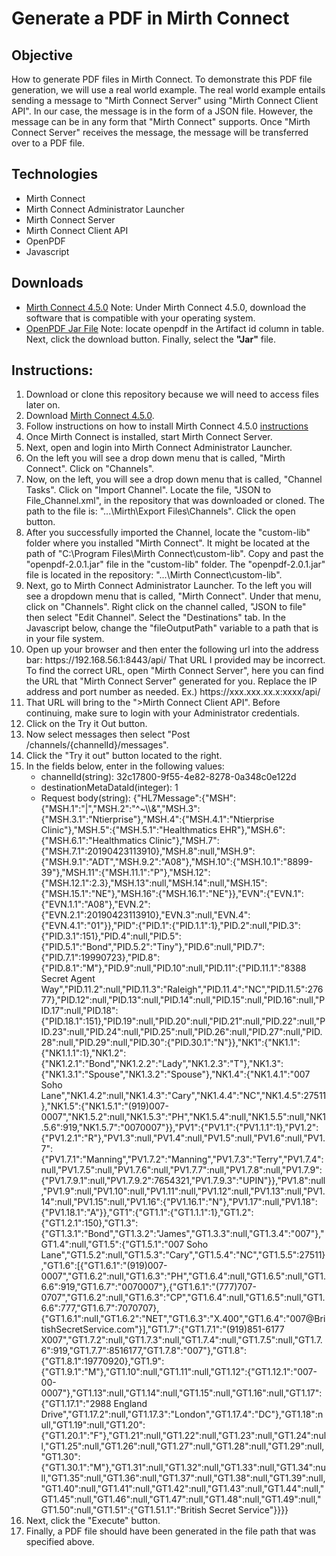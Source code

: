 <h1>Generate a PDF in Mirth Connect</h1>
<h2>Objective</h2>
<p>How to generate PDF files in Mirth Connect. To demonstrate this PDF file generation, we will use a real world example. The real world example entails sending a message to "Mirth Connect Server" using "Mirth Connect Client API". In our case, the message is in the form of a JSON file. However, the message can be in any form that "Mirth Connect" supports. Once "Mirth Connect Server" receives the message, the message will be transferred over to a PDF file.</p>
<h2>Technologies</h2>
<ul>
  <li>Mirth Connect</li>
  <li>Mirth Connect Administrator Launcher</li>
  <li>Mirth Connect Server</li>
  <li>Mirth Connect Client API</li>
  <li>OpenPDF</li>
  <li>Javascript</li>  
</ul>
<h2>Downloads</h2>
<ul>
  <li><a href="https://www.nextgen.com/solutions/interoperability/mirth-integration-engine/mirth-connect-downloads" target="_blank">Mirth Connect 4.5.0</a> Note: Under Mirth Connect 4.5.0, download the software that is compatible with your operating system.
 </li>
  <li><a href="https://search.maven.org/search?q=g:com.github.librepdf" target="_blank">OpenPDF Jar File</a> Note: locate openpdf in the Artifact id column in table. Next, click the download button. Finally, select the <b>"Jar"</b> file.</li>
</ul>
<h2>Instructions:</h2>
<ol>
  <li>Download or clone this repository because we will need to access files later on.</li>
  <li>Download <a href="https://www.nextgen.com/solutions/interoperability/mirth-integration-engine/mirth-connect-downloads" target="_blank">Mirth Connect 4.5.0</a>.</li>
  <li>Follow instructions on how to install Mirth Connect 4.5.0 <a href="https://docs.nextgen.com/bundle/Mirth_User_Guide_4_5/page/connect/connect/topics/t_Download_and_Installation_connect_ug.html" target="_blank">instructions</a></li>
  <li>Once Mirth Connect is installed, start Mirth Connect Server.</li>
  <li>Next, open and login into Mirth Connect Administrator Launcher.</li>
  <li>On the left you will see a drop down menu that is called, "Mirth Connect". Click on "Channels".</li>
  <li>Now, on the left, you will see a drop down menu that is called, "Channel Tasks". Click on "Import Channel". Locate the file, "JSON to File_Channel.xml", in the repository that was downloaded or cloned. The path to the file is: "...\Mirth\Export Files\Channels". Click the open button.</li>
  <li>After you successfully imported the Channel, locate the "custom-lib" folder where you installed "Mirth Connect". It might be located at the path of "C:\Program Files\Mirth Connect\custom-lib". Copy and past the "openpdf-2.0.1.jar" file in the "custom-lib" folder. The "openpdf-2.0.1.jar" file is located in the repository: "...\Mirth Connect\custom-lib".</li>
  <li>Next, go to Mirth Connect Administrator Launcher. To the left you will see a dropdown menu that is called, "Mirth Connect". Under that menu, click on "Channels". Right click on the channel called, "JSON to file" then select "Edit Channel". Select the "Destinations" tab. In the Javascript below, change the "fileOutputPath" variable to a path that is in your file system.</li>
  <li>Open up your browser and then enter the following url into the address bar: https://192.168.56.1:8443/api/ That URL I provided may be incorrect. To find the correct URL, open "Mirth Connect Server", here you can find the URL that "Mirth Connect Server" generated for you. Replace the IP address and port number as needed. Ex.) https://xxx.xxx.xx.x:xxxx/api/</li>
  <li>That URL will bring to the ">Mirth Connect Client API". Before continuing, make sure to login with your Administrator credentials.</li>
  <li>Click on the Try it Out button.</li>
  <li>Now select messages then select "Post /channels/{channelId}/messages".</li>
  <li>Click the "Try it out" button located to the right.</li>
  <li>In the fields below, enter in the following values: 
    <ul>
      <li>channelId(string): 32c17800-9f55-4e82-8278-0a348c0e122d</li>
      <li>destinationMetaDataId(integer): 1</li>
      <li>Request body(string): {"HL7Message":{"MSH":{"MSH.1":"|","MSH.2":"^~\\&","MSH.3":{"MSH.3.1":"Ntierprise"},"MSH.4":{"MSH.4.1":"Ntierprise Clinic"},"MSH.5":{"MSH.5.1":"Healthmatics EHR"},"MSH.6":{"MSH.6.1":"Healthmatics Clinic"},"MSH.7":{"MSH.7.1":20190423113910},"MSH.8":null,"MSH.9":{"MSH.9.1":"ADT","MSH.9.2":"A08"},"MSH.10":{"MSH.10.1":"8899-39"},"MSH.11":{"MSH.11.1":"P"},"MSH.12":{"MSH.12.1":2.3},"MSH.13":null,"MSH.14":null,"MSH.15":{"MSH.15.1":"NE"},"MSH.16":{"MSH.16.1":"NE"}},"EVN":{"EVN.1":{"EVN.1.1":"A08"},"EVN.2":{"EVN.2.1":20190423113910},"EVN.3":null,"EVN.4":{"EVN.4.1":"01"}},"PID":{"PID.1":{"PID.1.1":1},"PID.2":null,"PID.3":{"PID.3.1":151},"PID.4":null,"PID.5":{"PID.5.1":"Bond","PID.5.2":"Tiny"},"PID.6":null,"PID.7":{"PID.7.1":19990723},"PID.8":{"PID.8.1":"M"},"PID.9":null,"PID.10":null,"PID.11":{"PID.11.1":"8388 Secret Agent Way","PID.11.2":null,"PID.11.3":"Raleigh","PID.11.4":"NC","PID.11.5":27677},"PID.12":null,"PID.13":null,"PID.14":null,"PID.15":null,"PID.16":null,"PID.17":null,"PID.18":{"PID.18.1":151},"PID.19":null,"PID.20":null,"PID.21":null,"PID.22":null,"PID.23":null,"PID.24":null,"PID.25":null,"PID.26":null,"PID.27":null,"PID.28":null,"PID.29":null,"PID.30":{"PID.30.1":"N"}},"NK1":{"NK1.1":{"NK1.1.1":1},"NK1.2":{"NK1.2.1":"Bond","NK1.2.2":"Lady","NK1.2.3":"T"},"NK1.3":{"NK1.3.1":"Spouse","NK1.3.2":"Spouse"},"NK1.4":{"NK1.4.1":"007 Soho Lane","NK1.4.2":null,"NK1.4.3":"Cary","NK1.4.4":"NC","NK1.4.5":27511},"NK1.5":{"NK1.5.1":"(919)007-0007","NK1.5.2":null,"NK1.5.3":"PH","NK1.5.4":null,"NK1.5.5":null,"NK1.5.6":919,"NK1.5.7":"0070007"}},"PV1":{"PV1.1":{"PV1.1.1":1},"PV1.2":{"PV1.2.1":"R"},"PV1.3":null,"PV1.4":null,"PV1.5":null,"PV1.6":null,"PV1.7":{"PV1.7.1":"Manning","PV1.7.2":"Manning","PV1.7.3":"Terry","PV1.7.4":null,"PV1.7.5":null,"PV1.7.6":null,"PV1.7.7":null,"PV1.7.8":null,"PV1.7.9":{"PV1.7.9.1":null,"PV1.7.9.2":7654321,"PV1.7.9.3":"UPIN"}},"PV1.8":null,"PV1.9":null,"PV1.10":null,"PV1.11":null,"PV1.12":null,"PV1.13":null,"PV1.14":null,"PV1.15":null,"PV1.16":{"PV1.16.1":"N"},"PV1.17":null,"PV1.18":{"PV1.18.1":"A"}},"GT1":{"GT1.1":{"GT1.1.1":1},"GT1.2":{"GT1.2.1":150},"GT1.3":{"GT1.3.1":"Bond","GT1.3.2":"James","GT1.3.3":null,"GT1.3.4":"007"},"GT1.4":null,"GT1.5":{"GT1.5.1":"007 Soho Lane","GT1.5.2":null,"GT1.5.3":"Cary","GT1.5.4":"NC","GT1.5.5":27511},"GT1.6":[{"GT1.6.1":"(919)007-0007","GT1.6.2":null,"GT1.6.3":"PH","GT1.6.4":null,"GT1.6.5":null,"GT1.6.6":919,"GT1.6.7":"0070007"},{"GT1.6.1":"(777)707-0707","GT1.6.2":null,"GT1.6.3":"CP","GT1.6.4":null,"GT1.6.5":null,"GT1.6.6":777,"GT1.6.7":7070707},{"GT1.6.1":null,"GT1.6.2":"NET","GT1.6.3":"X.400","GT1.6.4":"007@BritishSecretService.com"}],"GT1.7":{"GT1.7.1":"(919)851-6177 X007","GT1.7.2":null,"GT1.7.3":null,"GT1.7.4":null,"GT1.7.5":null,"GT1.7.6":919,"GT1.7.7":8516177,"GT1.7.8":"007"},"GT1.8":{"GT1.8.1":19770920},"GT1.9":{"GT1.9.1":"M"},"GT1.10":null,"GT1.11":null,"GT1.12":{"GT1.12.1":"007-00-0007"},"GT1.13":null,"GT1.14":null,"GT1.15":null,"GT1.16":null,"GT1.17":{"GT1.17.1":"2988 England Drive","GT1.17.2":null,"GT1.17.3":"London","GT1.17.4":"DC"},"GT1.18":null,"GT1.19":null,"GT1.20":{"GT1.20.1":"F"},"GT1.21":null,"GT1.22":null,"GT1.23":null,"GT1.24":null,"GT1.25":null,"GT1.26":null,"GT1.27":null,"GT1.28":null,"GT1.29":null,"GT1.30":{"GT1.30.1":"M"},"GT1.31":null,"GT1.32":null,"GT1.33":null,"GT1.34":null,"GT1.35":null,"GT1.36":null,"GT1.37":null,"GT1.38":null,"GT1.39":null,"GT1.40":null,"GT1.41":null,"GT1.42":null,"GT1.43":null,"GT1.44":null,"GT1.45":null,"GT1.46":null,"GT1.47":null,"GT1.48":null,"GT1.49":null,"GT1.50":null,"GT1.51":{"GT1.51.1":"British Secret Service"}}}}</li>
    </ul> 
  <li>Next, click the "Execute" button.</li>
  <li>Finally, a PDF file should have been generated in the file path that was specified above.</li>
</ol>